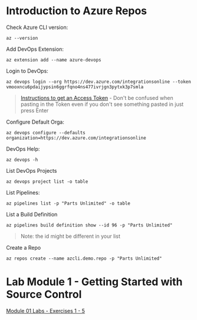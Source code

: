 # Introduction to Azure Repos

Check Azure CLI version:

```
az --version
```

Add DevOps Extension:

```
az extension add --name azure-devops
```

Login to DevOps:

```
az devops login --org https://dev.azure.com/integrationsonline --token vmooxncu6pdaijypsin6ggrfqno4ns477ivrjgn3pytxk3p7smla
```

> [Instructions to get an Access Token](https://docs.microsoft.com/en-us/azure/devops/organizations/accounts/use-personal-access-tokens-to-authenticate?view=azure-devops&tabs=preview-page) - Don't be confused when pasting in the Token even if you don't see something pasted in just press Enter

Configure Default Orga:

```
az devops configure --defaults organization=https://dev.azure.com/integrationsonline
```

DevOps Help:

```
az devops -h
```

List DevOps Projects

```
az devops project list -o table
```

List Pipelines:

```
az pipelines list -p "Parts Unlimited" -o table
```

List a Build Definition

```
az pipelines build definition show --id 96 -p "Parts Unlimited"
```

> Note: the id might be different in your list

Create a Repo

```
az repos create --name azcli.demo.repo -p "Parts Unlimited"
```

# Lab Module 1 - Getting Started with Source Control

[Module 01 Labs - Exercises 1 - 5](https://www.azuredevopslabs.com/labs/azuredevops/git/)
